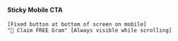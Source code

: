 #### Sticky Mobile CTA

```
[Fixed button at bottom of screen on mobile]
"🎁 Claim FREE Gram" [Always visible while scrolling]
```
